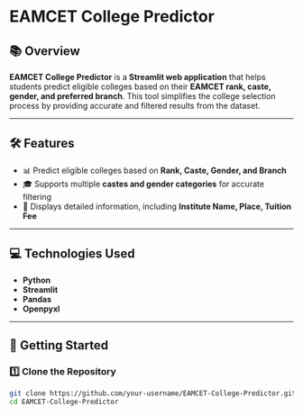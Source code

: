 # **EAMCET College Predictor**

## 📚 **Overview**  
**EAMCET College Predictor** is a **Streamlit web application** that helps students predict eligible colleges based on their **EAMCET rank, caste, gender, and preferred branch**. This tool simplifies the college selection process by providing accurate and filtered results from the dataset.

---

## 🛠️ **Features**  
- 📊 Predict eligible colleges based on **Rank, Caste, Gender, and Branch**  
- 🎓 Supports multiple **castes and gender categories** for accurate filtering  
- 📝 Displays detailed information, including **Institute Name, Place, Tuition Fee**  

---

## 💻 **Technologies Used**  
- **Python**  
- **Streamlit**  
- **Pandas**  
- **Openpyxl**  

---

## 🚀 **Getting Started**

### 1️⃣ **Clone the Repository**  
```bash
git clone https://github.com/your-username/EAMCET-College-Predictor.git
cd EAMCET-College-Predictor

